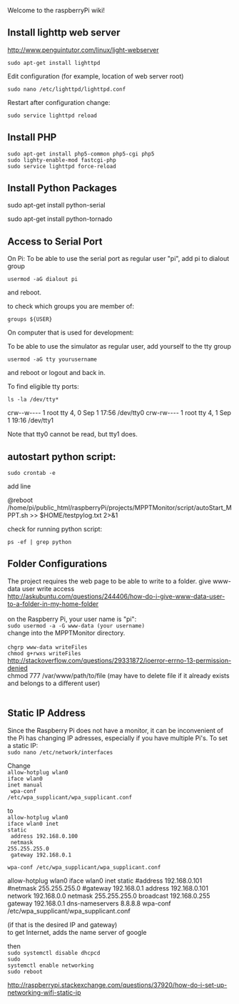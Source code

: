Welcome to the raspberryPi wiki!

<h2>Install lighttp web server</h2>

<a href="http://www.penguintutor.com/linux/light-webserver">http://www.penguintutor.com/linux/light-webserver</a>

<code>sudo apt-get install lighttpd</code>

Edit configuration (for example, location of web server root)

<code>sudo nano /etc/lighttpd/lighttpd.conf</code>

Restart after configuration change:

<code>sudo service lighttpd reload</code>

<h2>Install PHP</h2>
<code>sudo apt-get install php5-common php5-cgi php5</code><br>
<code>sudo lighty-enable-mod fastcgi-php</code><br>
<code>sudo service lighttpd force-reload</code><br>

<h2>Install Python Packages</h2>

sudo apt-get install python-serial

sudo apt-get install python-tornado


<h2>Access to Serial Port</h2>

On Pi: To be able to use the serial port as regular user "pi", add pi to dialout group

<code>usermod -aG dialout pi</code>

and reboot.

to check which groups you are member of:

<code>groups ${USER}</code>


On computer that is used for development:

To be able to use the simulator as regular user, add yourself to the tty group

<code>usermod -aG tty yourusername</code>

and reboot or logout and back in.

To find eligible tty ports:

<code>ls -la /dev/tty*</code>

crw--w---- 1 root tty     4,  0 Sep  1 17:56 /dev/tty0
crw-rw---- 1 root tty     4,  1 Sep  1 19:16 /dev/tty1

Note that tty0 cannot be read, but tty1 does.


<h2>autostart python script:</h2>

<code>sudo crontab -e</code>

add line

@reboot /home/pi/public_html/raspberryPi/projects/MPPTMonitor/script/autoStart_MPPT.sh >> $HOME/testpylog.txt 2>&1

check for running python script:

<code>ps -ef | grep python</code>


<h2>Folder Configurations</h2>
The project requires the web page to be able to write to a folder.
give www-data user write access
<br>
<a href="http://askubuntu.com/questions/244406/how-do-i-give-www-data-user-to-a-folder-in-my-home-folder">http://askubuntu.com/questions/244406/how-do-i-give-www-data-user-to-a-folder-in-my-home-folder</a>
<br>
<br> on the Raspberry Pi, your user name is "pi":
<br> <code>sudo usermod -a -G www-data (your username)</code>
<br>
change into the MPPTMonitor directory.
<br>
<br> <code>chgrp www-data writeFiles</code>
<br> <code>chmod g+rwxs writeFiles</code>
<br>
<a href="http://stackoverflow.com/questions/29331872/ioerror-errno-13-permission-denied">http://stackoverflow.com/questions/29331872/ioerror-errno-13-permission-denied</a>
<br> chmod 777 /var/www/path/to/file (may have to delete file if it already exists and belongs to a different
user)
<br>
<br>


<h2>Static IP Address</h2>
Since the Raspberry Pi does not have a monitor, it can be inconvenient of the Pi has changing IP adresses, especially if you have multiple Pi's. 
To set a static IP:<br>
<code>sudo nano /etc/network/interfaces</code><br>

Change<br>
<code>allow-hotplug wlan0</code><br>
<code>iface wlan0 inet manual</code><br>
<code>    wpa-conf /etc/wpa_supplicant/wpa_supplicant.conf</code><br>
    
to<br>
<code>allow-hotplug wlan0</code><br>
<code>iface wlan0 inet static</code><br>
<code>        address 192.168.0.100</code><br>
<code>        netmask 255.255.255.0</code><br>
<code>        gateway 192.168.0.1</code><br>
<code>    wpa-conf /etc/wpa_supplicant/wpa_supplicant.conf</code><br>



allow-hotplug wlan0
iface wlan0 inet static
    #address 192.168.0.101
    #netmask 255.255.255.0
    #gateway 192.168.0.1
    address 192.168.0.101
    network 192.168.0.0
    netmask 255.255.255.0
    broadcast 192.168.0.255
    gateway 192.168.0.1
    dns-nameservers 8.8.8.8
    wpa-conf /etc/wpa_supplicant/wpa_supplicant.conf





(if that is the desired IP and gateway)<br>
to get Internet, adds the name server of google     
    
    
then<br>
<code>sudo systemctl disable dhcpcd</code><br>
<code>sudo systemctl enable networking</code><br>
<code>sudo reboot</code><br>


<a href="http://raspberrypi.stackexchange.com/questions/37920/how-do-i-set-up-networking-wifi-static-ip">http://raspberrypi.stackexchange.com/questions/37920/how-do-i-set-up-networking-wifi-static-ip</a><br>




